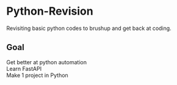 # Python-Revision
Revisiting basic python codes to brushup and get back at coding.

## Goal 
</b>Get better at python automation  
</b>Learn FastAPI  
</b>Make 1 project in Python  
